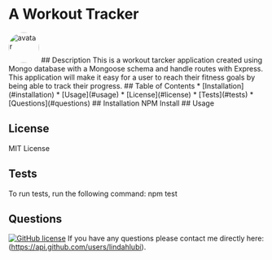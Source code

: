 # A Workout Tracker
<img src="https://avatars.githubusercontent.com/u/73988543?v=4" alt="avatar" style="border-radius: 36px" width="60" />
## Description
This is a workout tarcker application created using Mongo database with a Mongoose schema and handle routes with Express. This application will make it easy for a user to reach their fitness goals by being able to track their progress.
## Table of Contents 
* [Installation](#installation)
* [Usage](#usage)
* [License](#license)
* [Tests](#tests)
* [Questions](#questions)
## Installation
NPM Install
## Usage

## License
MIT License

## Tests
To run tests, run the following command:
npm test
## Questions
[![GitHub license](https://img.shields.io/badge/GitHubUser-lindahlubi-orange)](https://api.github.com/users/lindahlubi)
If you have any questions please contact me directly here: (https://api.github.com/users/lindahlubi).